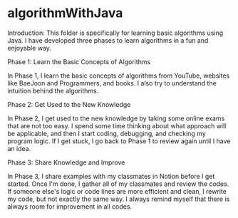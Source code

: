 # algorithmWithJava


Introduction:
This folder is specifically for learning basic algorithms using Java. I have developed three phases to learn algorithms in a fun and enjoyable way.

Phase 1: Learn the Basic Concepts of Algorithms

In Phase 1, I learn the basic concepts of algorithms from YouTube, websites like BaeJoon and Programmers, and books. I also try to understand the intuition behind the algorithms.

Phase 2: Get Used to the New Knowledge

In Phase 2, I get used to the new knowledge by taking some online exams that are not too easy. I spend some time thinking about what approach will be applicable, and then I start coding, debugging, and checking my program logic. If I get stuck, I go back to Phase 1 to review again until I have an idea.

Phase 3: Share Knowledge and Improve

In Phase 3, I share examples with my classmates in Notion before I get started. Once I'm done, I gather all of my classmates and review the codes. If someone else's logic or code lines are more efficient and clean, I rewrite my code, but not exactly the same way. I always remind myself that there is always room for improvement in all codes.

